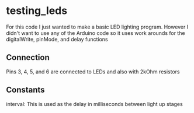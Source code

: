# testing_leds

For this code I just wanted to make a basic LED lighting program. However I didn't want to use any of the Arduino code so it uses work arounds for the digitalWrite, pinMode, and delay functions

## Connection

Pins 3, 4, 5, and 6 are connected to LEDs and also with 2kOhm resistors

## Constants

interval: This is used as the delay in milliseconds between light up stages
